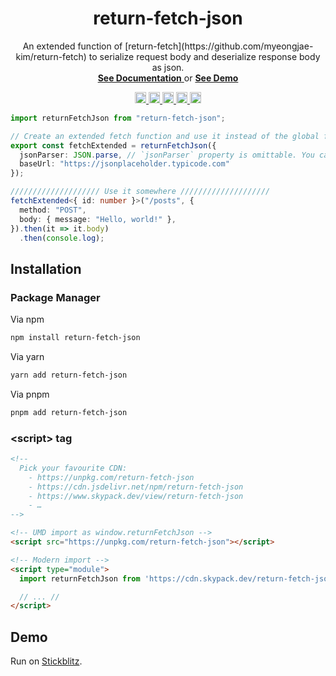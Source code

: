 <h1 align="center">️return-fetch-json</h1>

<p align="center">
An extended function of [return-fetch](https://github.com/myeongjae-kim/return-fetch) to serialize request body and
deserialize response body as json.
<br/>
<a href="https://return-fetch.myeongjae.kim/#3-serialize-request-body-and-deserialize-response-body">
<strong>See Documentation</strong>
</a>
or
<a href="https://stackblitz.com/edit/return-fetch-json"><strong>See Demo</strong></a>
</p>

<p align="center">
  <a href="https://github.com/myeongjae-kim/return-fetch/actions?query=workflow%3ACI">
    <img src="https://github.com/myeongjae-kim/return-fetch/workflows/CI/badge.svg" alt="CI" height="18">
  </a>
  <a href="https://codecov.io/gh/myeongjae-kim/return-fetch">
    <img src="https://img.shields.io/codecov/c/github/myeongjae-kim/return-fetch.svg" alt="Test Coverage" height="18">
  </a>
  <a href="https://www.npmjs.com/package/return-fetch-json">
    <img src="https://img.shields.io/npm/v/return-fetch-json.svg" alt="npm version" height="18">
  </a>
  <a href="https://bundlephobia.com/package/return-fetch-json">
    <img src="https://img.shields.io/bundlephobia/minzip/return-fetch-json" alt="Bundle Size" height="18">
  </a>
  <a href="https://raw.githubusercontent.com/myeongjae-kim/return-fetch/main/LICENSE">
    <img src="https://img.shields.io/npm/l/return-fetch.svg" alt="MIT license" height="18">
  </a>
</p>

```ts
import returnFetchJson from "return-fetch-json";

// Create an extended fetch function and use it instead of the global fetch.
export const fetchExtended = returnFetchJson({
  jsonParser: JSON.parse, // `jsonParser` property is omittable. You can use your custom parser.
  baseUrl: "https://jsonplaceholder.typicode.com"
});

//////////////////// Use it somewhere ////////////////////
fetchExtended<{ id: number }>("/posts", {
  method: "POST",
  body: { message: "Hello, world!" },
}).then(it => it.body)
  .then(console.log);
```

## Installation

### Package Manager

Via npm

```bash
npm install return-fetch-json
```

Via yarn

```bash
yarn add return-fetch-json
```

Via pnpm

```bash
pnpm add return-fetch-json
```

### \<script\> tag

```html
<!--
  Pick your favourite CDN:
    - https://unpkg.com/return-fetch-json
    - https://cdn.jsdelivr.net/npm/return-fetch-json
    - https://www.skypack.dev/view/return-fetch-json
    - …
-->

<!-- UMD import as window.returnFetchJson -->
<script src="https://unpkg.com/return-fetch-json"></script>

<!-- Modern import -->
<script type="module">
  import returnFetchJson from 'https://cdn.skypack.dev/return-fetch-json/dist/index.js'

  // ... //
</script>
```

## Demo

Run on <a href="https://stackblitz.com/edit/return-fetch-json" target="_blank">Stickblitz</a>.
